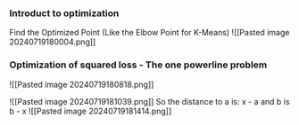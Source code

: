 ### Introduct to optimization
Find the Optimized Point (Like the Elbow Point for K-Means)
![[Pasted image 20240719180004.png]]

### Optimization of squared loss - The one powerline problem 
![[Pasted image 20240719180818.png]]

![[Pasted image 20240719181039.png]]
So the distance to a is: x - a 
and b is b - x
![[Pasted image 20240719181414.png]] 


